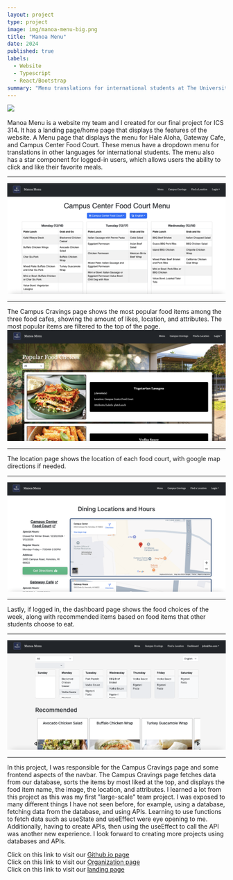 ```yaml
---
layout: project
type: project
image: img/manoa-menu-big.png
title: "Manoa Menu"
date: 2024
published: true
labels:
  - Website
  - Typescript
  - React/Bootstrap
summary: "Menu translations for international students at The University of Hawaii at Manoa"
---
```


<img class="img-fluid" src="../img/manoa-menu.png">

Manoa Menu is a website my team and I created for our final project for ICS 314. It has a landing page/home page that displays the features of the website. A Menu page that displays the menu for Hale Aloha, Gateway Cafe, and Campus Center Food Court. These menus have a dropdown menu for translations in other languages for international students. The menu also has a star component for logged-in users, which allows users the ability to click and like their favorite meals. 
<hr>
<img class="img-fluid" src="../img/menu.png">
<hr>
The Campus Cravings page shows the most popular food items among the three food cafes, showing the amount of likes, location, and attributes. The most popular items are filtered to the top of the page. 
<img class="img-fluid" src="../img/campus-cravings.png">
<hr>
The location page shows the location of each food court, with google map directions if needed.
<hr>
<img class="img-fluid" src="../img/locations.png">
<hr>
Lastly, if logged in, the dashboard page shows the food choices of the week, along with recommended items based on food items that other students choose to eat. 
<hr>
<img class="img-fluid" src="../img/dashboard.png">
<hr>

In this project, I was responsible for the Campus Cravings page and some frontend aspects of the navbar. The Campus Cravings page fetches data from our database, sorts the items by most liked at the top, and displays the food item name, the image, the location, and attributes. I learned a lot from this project as this was my first "large-scale" team project. I was exposed to many different things I have not seen before, for example, using a database, fetching data from the database, and using APIs. Learning to use functions to fetch data such as useState and useEffect were eye opening to me. Additionally, having to create APIs, then using the useEffect to call the API was another new experience. I look forward to creating more projects using databases and APIs. 

Click on this link to visit our <a href="https://manoa-menu.github.io/">Github.io page</a>
<br>
Click on this link to visit our <a href="https://github.com/manoa-menu">Organization page</a>
<br>
Click on this link to visit our <a href="https://manoa-menu.vercel.app/">landing page</a>
